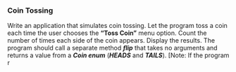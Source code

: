 ### Coin Tossing

Write an application that simulates coin tossing. Let the program toss a coin
each time the user chooses the **“Toss Coin”** menu option. Count the number of times each side of
the coin appears. Display the results. The program should call a separate method **_flip_** that takes no
arguments and returns a value from a **_Coin enum_** (_**HEADS**_ and **_TAILS_**). [Note: If the program r
